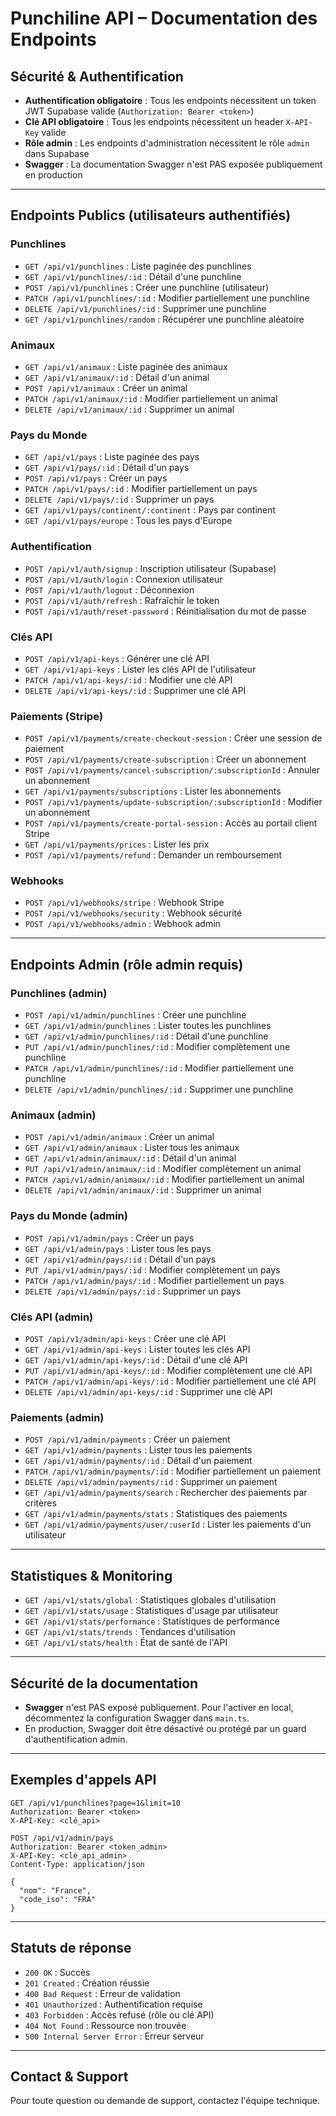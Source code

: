 # Punchiline API – Documentation des Endpoints

## Sécurité & Authentification
- **Authentification obligatoire** : Tous les endpoints nécessitent un token JWT Supabase valide (`Authorization: Bearer <token>`)
- **Clé API obligatoire** : Tous les endpoints nécessitent un header `X-API-Key` valide
- **Rôle admin** : Les endpoints d'administration nécessitent le rôle `admin` dans Supabase
- **Swagger** : La documentation Swagger n'est PAS exposée publiquement en production

---

## Endpoints Publics (utilisateurs authentifiés)

### Punchlines
- `GET /api/v1/punchlines` : Liste paginée des punchlines
- `GET /api/v1/punchlines/:id` : Détail d'une punchline
- `POST /api/v1/punchlines` : Créer une punchline (utilisateur)
- `PATCH /api/v1/punchlines/:id` : Modifier partiellement une punchline
- `DELETE /api/v1/punchlines/:id` : Supprimer une punchline
- `GET /api/v1/punchlines/random` : Récupérer une punchline aléatoire

### Animaux
- `GET /api/v1/animaux` : Liste paginée des animaux
- `GET /api/v1/animaux/:id` : Détail d'un animal
- `POST /api/v1/animaux` : Créer un animal
- `PATCH /api/v1/animaux/:id` : Modifier partiellement un animal
- `DELETE /api/v1/animaux/:id` : Supprimer un animal

### Pays du Monde
- `GET /api/v1/pays` : Liste paginée des pays
- `GET /api/v1/pays/:id` : Détail d'un pays
- `POST /api/v1/pays` : Créer un pays
- `PATCH /api/v1/pays/:id` : Modifier partiellement un pays
- `DELETE /api/v1/pays/:id` : Supprimer un pays
- `GET /api/v1/pays/continent/:continent` : Pays par continent
- `GET /api/v1/pays/europe` : Tous les pays d'Europe

### Authentification
- `POST /api/v1/auth/signup` : Inscription utilisateur (Supabase)
- `POST /api/v1/auth/login` : Connexion utilisateur
- `POST /api/v1/auth/logout` : Déconnexion
- `POST /api/v1/auth/refresh` : Rafraîchir le token
- `POST /api/v1/auth/reset-password` : Réinitialisation du mot de passe

### Clés API
- `POST /api/v1/api-keys` : Générer une clé API
- `GET /api/v1/api-keys` : Lister les clés API de l'utilisateur
- `PATCH /api/v1/api-keys/:id` : Modifier une clé API
- `DELETE /api/v1/api-keys/:id` : Supprimer une clé API

### Paiements (Stripe)
- `POST /api/v1/payments/create-checkout-session` : Créer une session de paiement
- `POST /api/v1/payments/create-subscription` : Créer un abonnement
- `POST /api/v1/payments/cancel-subscription/:subscriptionId` : Annuler un abonnement
- `GET /api/v1/payments/subscriptions` : Lister les abonnements
- `POST /api/v1/payments/update-subscription/:subscriptionId` : Modifier un abonnement
- `POST /api/v1/payments/create-portal-session` : Accès au portail client Stripe
- `GET /api/v1/payments/prices` : Lister les prix
- `POST /api/v1/payments/refund` : Demander un remboursement

### Webhooks
- `POST /api/v1/webhooks/stripe` : Webhook Stripe
- `POST /api/v1/webhooks/security` : Webhook sécurité
- `POST /api/v1/webhooks/admin` : Webhook admin

---

## Endpoints Admin (rôle admin requis)

### Punchlines (admin)
- `POST /api/v1/admin/punchlines` : Créer une punchline
- `GET /api/v1/admin/punchlines` : Lister toutes les punchlines
- `GET /api/v1/admin/punchlines/:id` : Détail d'une punchline
- `PUT /api/v1/admin/punchlines/:id` : Modifier complètement une punchline
- `PATCH /api/v1/admin/punchlines/:id` : Modifier partiellement une punchline
- `DELETE /api/v1/admin/punchlines/:id` : Supprimer une punchline

### Animaux (admin)
- `POST /api/v1/admin/animaux` : Créer un animal
- `GET /api/v1/admin/animaux` : Lister tous les animaux
- `GET /api/v1/admin/animaux/:id` : Détail d'un animal
- `PUT /api/v1/admin/animaux/:id` : Modifier complètement un animal
- `PATCH /api/v1/admin/animaux/:id` : Modifier partiellement un animal
- `DELETE /api/v1/admin/animaux/:id` : Supprimer un animal

### Pays du Monde (admin)
- `POST /api/v1/admin/pays` : Créer un pays
- `GET /api/v1/admin/pays` : Lister tous les pays
- `GET /api/v1/admin/pays/:id` : Détail d'un pays
- `PUT /api/v1/admin/pays/:id` : Modifier complètement un pays
- `PATCH /api/v1/admin/pays/:id` : Modifier partiellement un pays
- `DELETE /api/v1/admin/pays/:id` : Supprimer un pays

### Clés API (admin)
- `POST /api/v1/admin/api-keys` : Créer une clé API
- `GET /api/v1/admin/api-keys` : Lister toutes les clés API
- `GET /api/v1/admin/api-keys/:id` : Détail d'une clé API
- `PUT /api/v1/admin/api-keys/:id` : Modifier complètement une clé API
- `PATCH /api/v1/admin/api-keys/:id` : Modifier partiellement une clé API
- `DELETE /api/v1/admin/api-keys/:id` : Supprimer une clé API

### Paiements (admin)
- `POST /api/v1/admin/payments` : Créer un paiement
- `GET /api/v1/admin/payments` : Lister tous les paiements
- `GET /api/v1/admin/payments/:id` : Détail d'un paiement
- `PATCH /api/v1/admin/payments/:id` : Modifier partiellement un paiement
- `DELETE /api/v1/admin/payments/:id` : Supprimer un paiement
- `GET /api/v1/admin/payments/search` : Rechercher des paiements par critères
- `GET /api/v1/admin/payments/stats` : Statistiques des paiements
- `GET /api/v1/admin/payments/user/:userId` : Lister les paiements d'un utilisateur

---

## Statistiques & Monitoring
- `GET /api/v1/stats/global` : Statistiques globales d'utilisation
- `GET /api/v1/stats/usage` : Statistiques d'usage par utilisateur
- `GET /api/v1/stats/performance` : Statistiques de performance
- `GET /api/v1/stats/trends` : Tendances d'utilisation
- `GET /api/v1/stats/health` : État de santé de l'API

---

## Sécurité de la documentation
- **Swagger** n'est PAS exposé publiquement. Pour l'activer en local, décommentez la configuration Swagger dans `main.ts`.
- En production, Swagger doit être désactivé ou protégé par un guard d'authentification admin.

---

## Exemples d'appels API

```http
GET /api/v1/punchlines?page=1&limit=10
Authorization: Bearer <token>
X-API-Key: <clé_api>
```

```http
POST /api/v1/admin/pays
Authorization: Bearer <token_admin>
X-API-Key: <clé_api_admin>
Content-Type: application/json

{
  "nom": "France",
  "code_iso": "FRA"
}
```

---

## Statuts de réponse
- `200 OK` : Succès
- `201 Created` : Création réussie
- `400 Bad Request` : Erreur de validation
- `401 Unauthorized` : Authentification requise
- `403 Forbidden` : Accès refusé (rôle ou clé API)
- `404 Not Found` : Ressource non trouvée
- `500 Internal Server Error` : Erreur serveur

---

## Contact & Support
Pour toute question ou demande de support, contactez l'équipe technique. 